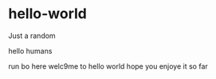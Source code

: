 # hello-world
Just a random



hello humans 


  run
  bo here welc9me to hello world hope you enjoye it so far
